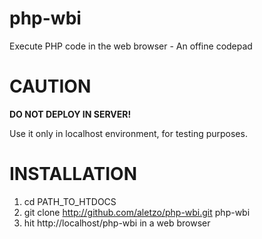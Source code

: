 php-wbi
=======

Execute PHP code in the web browser - An offine codepad

CAUTION
=======

__DO NOT DEPLOY IN SERVER!__

Use it only in localhost environment, for testing purposes.

INSTALLATION
============

1. cd PATH_TO_HTDOCS
2. git clone http://github.com/aletzo/php-wbi.git php-wbi
3. hit http://localhost/php-wbi in a web browser
